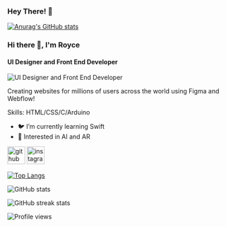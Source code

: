 ### Hey There! 👋 




[![Anurag's GitHub stats](https://github-readme-stats.vercel.app/api?username=officialroycedavid)](https://github.com/anuraghazra/github-readme-stats)

### Hi there 👋, I'm Royce
#### UI Designer and Front End Developer
![UI Designer and Front End Developer](https://arturssmirnovs.github.io/github-profile-readme-generator/images/banner.png)

Creating websites for millions of users across the world using Figma and Webflow! 

Skills: HTML/CSS/C/Arduino

- 🐦 I’m currently learning Swift 
- 🤖 Interested in AI and AR 


[<img src='https://cdn.jsdelivr.net/npm/simple-icons@3.0.1/icons/github.svg' alt='github' height='40'>](https://github.com/officialroycedavid)  [<img src='https://cdn.jsdelivr.net/npm/simple-icons@3.0.1/icons/instagram.svg' alt='instagram' height='40'>](https://www.instagram.com/royce.d_/)  

[![Top Langs](https://github-readme-stats.vercel.app/api/top-langs/?username=officialroycedavid)](https://github.com/anuraghazra/github-readme-stats)

![GitHub stats](https://github-readme-stats.vercel.app/api?username=officialroycedavid&show_icons=true)  

![GitHub streak stats](https://github-readme-streak-stats.herokuapp.com/?user=officialroycedavid)  

![Profile views](https://gpvc.arturio.dev/officialroycedavid) 
